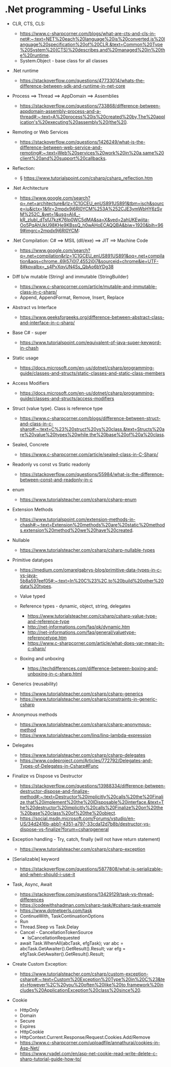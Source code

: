 # .Net programming - Useful Links

- CLR, CTS, CLS:
    - https://www.c-sharpcorner.com/blogs/what-are-cts-and-cls-in-net#:~:text=NET%20each%20language%20is%20converted,is%20language%20specification%20of%20CLR.&text=Common%20Type%20System%20(CTS)%20describes,and%20managed%20in%20the%20runtime.
    - System.Object - base class for all classes

- .Net runtime
    - https://stackoverflow.com/questions/47733014/whats-the-difference-between-sdk-and-runtime-in-net-core

-   Process ==> Thread ==> AppDomain ==> Assemblies
    - https://stackoverflow.com/questions/733868/difference-between-appdomain-assembly-process-and-a-thread#:~:text=A%20process%20is%20created%20by,The%20application's%20executing%20assembly%20(the%20.

- Remoting or Web Services
    - https://stackoverflow.com/questions/1426249/what-is-the-difference-between-web-service-and-remoting#:~:text=Web%20services%20work%20in%20a,same%20client%20and%20support%20callbacks.

- Reflection:
    - § https://www.tutorialspoint.com/csharp/csharp_reflection.htm

- .Net Architecture
    - https://www.google.com/search?q=.net+architecture&rlz=1C1GCEU_enUS891US891&tbm=isch&source=iu&ictx=1&fir=2mpdx9j6Rl0YCM%253A%252CJE3ymWbHY6zSvM%252C_&vet=1&usg=AI4_-kR_zlubI_dTsfJ7kzK76Ip0WC5dMA&sa=X&ved=2ahUKEwjita-Oo5PqAhUkU98KHe9KBssQ_h0wAHoECAQQBA&biw=1920&bih=969#imgrc=2mpdx9j6Rl0YCM:
		
- .Net Compilation: C# ==> MSIL (dll/exe) ==> JIT ==> Machine Code
    - https://www.google.com/search?q=.net+compilation&rlz=1C1GCEU_enUS891US891&oq=.net+compilation&aqs=chrome..69i57j0l7.4552j0j7&sourceid=chrome&ie=UTF-8#kpvalbx=_s4PvXqyUN4Ss_QbAo6bYDg38

- Diff b/w mutable (String) and immutable (StringBuilder)
    - https://www.c-sharpcorner.com/article/mutable-and-immutable-class-in-c-sharp/
    - Append, AppendFormat, Remove, Insert, Replace

- Abstract vs Interface
    - https://www.geeksforgeeks.org/difference-between-abstract-class-and-interface-in-c-sharp/

- Base C# - super
    - https://www.tutorialspoint.com/equivalent-of-java-super-keyword-in-chash

- Static usage
    - https://docs.microsoft.com/en-us/dotnet/csharp/programming-guide/classes-and-structs/static-classes-and-static-class-members

- Access Modifiers
    - https://docs.microsoft.com/en-us/dotnet/csharp/programming-guide/classes-and-structs/access-modifiers

- Struct (value type). Class is reference type
    - https://www.c-sharpcorner.com/blogs/difference-between-struct-and-class-in-c-sharp#:~:text=C%23%20struct%20vs%20class.&text=Structs%20are%20value%20types%20while,the%20base%20of%20a%20class.

- Sealed, Concrete
    - https://www.c-sharpcorner.com/article/sealed-class-in-C-Sharp/

- Readonly vs const vs Static readonly
    - https://stackoverflow.com/questions/55984/what-is-the-difference-between-const-and-readonly-in-c

- enum 
    - https://www.tutorialsteacher.com/csharp/csharp-enum

- Extension Methods
    - https://www.tutorialspoint.com/extension-methods-in-chash#:~:text=Extension%20methods%20are%20static%20methods,extension%20method%20we%20have%20created.

- Nullable
    - https://www.tutorialsteacher.com/csharp/csharp-nullable-types

- Primitive datatypes
    - https://medium.com/omarelgabrys-blog/primitive-data-types-in-c-vs-java-5b8a597eef05#:~:text=In%20C%23%2C,to%20build%20other%20data%20types.
    - Value typed
    - Reference types - dynamic, object, string, delegates
        - https://www.tutorialsteacher.com/csharp/csharp-value-type-and-reference-type
		- http://net-informations.com/faq/qk/dynamic.htm
		- http://net-informations.com/faq/general/valuetype-referencetype.htm
		- https://www.c-sharpcorner.com/article/what-does-var-mean-in-c-sharp/
				
    - Boxing and unboxing    
        - https://techdifferences.com/difference-between-boxing-and-unboxing-in-c-sharp.html

- Generics (reusability)
	- https://www.tutorialsteacher.com/csharp/csharp-generics
    - https://www.tutorialsteacher.com/csharp/constraints-in-generic-csharp

- Anonymous methods
	- https://www.tutorialsteacher.com/csharp/csharp-anonymous-method
    - https://www.tutorialsteacher.com/linq/linq-lambda-expression

- Delegates
    - https://www.tutorialsteacher.com/csharp/csharp-delegates
    - https://www.codeproject.com/Articles/772792/Delegates-and-Types-of-Delegates-in-Csharp#Func

- Finalize vs Dispose vs Destructor
	- https://stackoverflow.com/questions/13988334/difference-between-destructor-dispose-and-finalize-method#:~:text=Destructor%20implicitly%20calls%20the%20Finalize,that%20implement%20the%20IDisposable%20interface.&text=The%20destructor%20implicitly%20calls%20Finalize%20on%20the%20base%20class%20of%20the%20object.
    - https://social.msdn.microsoft.com/Forums/vstudio/en-US/34d2416b-abb1-4351-a797-33cda12d7b8b/destructor-vs-dispose-vs-finalize?forum=csharpgeneral

- Exception handling - Try, catch, finally (will not have return statement)
    - https://www.tutorialsteacher.com/csharp/csharp-exception

- [Serializable] keyword
    - https://stackoverflow.com/questions/5877808/what-is-serializable-and-when-should-i-use-it

- Task, Async, Await
    - https://stackoverflow.com/questions/13429129/task-vs-thread-differences
    - https://codewithshadman.com/csharp-task/#csharp-task-example
	- https://www.dotnetperls.com/task
	- ContinueWith, TaskContinuationOptions
	- Run
	- Thread.Sleep vs Task.Delay
	- Cancel - CancellationTokenSource
	    - IsCancellationRequested
	- await Task.WhenAll(abcTask, efgTask);	var abc = abcTask.GetAwaiter().GetResult().Result; var efg = efgTask.GetAwaiter().GetResult().Result;

- Create Custom Exception:
    - https://www.tutorialsteacher.com/csharp/custom-exception-csharp#:~:text=Custom%20Exception%20Type%20in%20C%23&text=However%2C%20you%20often%20like%20to,framework%20includes%20ApplicationException%20class%20since%20.
		
- Cookie
    - HttpOnly
    - Domain
    - Secure 
    - Expires
    - HttpCookie
    - HttpContext.Current.Response/Request.Cookies.Add/Remove
	- https://www.c-sharpcorner.com/uploadfile/annathurai/cookies-in-Asp-Net/
    - https://www.ryadel.com/en/asp-net-cookie-read-write-delete-c-sharp-tutorial-guide-how-to/










